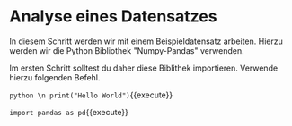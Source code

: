 # Analyse eines Datensatzes

In diesem Schritt werden wir mit einem Beispieldatensatz arbeiten.
Hierzu werden wir die Python Bibliothek "Numpy-Pandas" verwenden.

Im ersten Schritt solltest du daher diese Biblithek importieren.
Verwende hierzu folgenden Befehl.



`python \n print("Hello World")`{{execute}}


`import pandas as pd`{{execute}}


